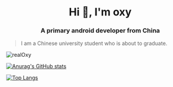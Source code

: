 <h1 align="center">Hi 👋, I'm oxy</h1>
<h3 align="center">A primary android developer from China</h3>


> I am a Chinese university student who is about to graduate.

<p align="left"> <img src="https://komarev.com/ghpvc/?username=realOxy&label=Profile%20views&color=0e75b6&style=flat" alt="realOxy" /> </p>

[![Anurag's GitHub stats](https://github-readme-stats.vercel.app/api?username=oxyroid&show_icons=true&bg_color=30,e96443,904e95&title_color=fff&text_color=fff&icon_color=fff)](https://github.com/anuraghazra/github-readme-stats)

[![Top Langs](https://github-readme-stats.vercel.app/api/top-langs/?username=oxyroid&hide=CSS&bg_color=30,e96443,904e95&title_color=fff&text_color=fff)](https://github.com/anuraghazra/github-readme-stats)
